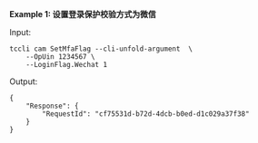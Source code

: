**Example 1: 设置登录保护校验方式为微信**



Input: 

```
tccli cam SetMfaFlag --cli-unfold-argument  \
    --OpUin 1234567 \
    --LoginFlag.Wechat 1
```

Output: 
```
{
    "Response": {
        "RequestId": "cf75531d-b72d-4dcb-b0ed-d1c029a37f38"
    }
}
```

